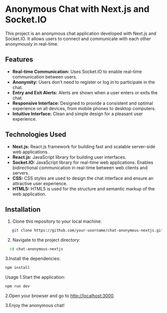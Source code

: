 # Anonymous Chat with Next.js and Socket.IO

This project is an anonymous chat application developed with Next.js and Socket.IO. It allows users to connect and communicate with each other anonymously in real-time.

## Features

- **Real-time Communication:** Uses Socket.IO to enable real-time communication between users.
- **Anonymity:** Users don't need to register or log in to participate in the chat.
- **Entry and Exit Alerts:** Alerts are shown when a user enters or exits the chat.
- **Responsive Interface:** Designed to provide a consistent and optimal experience on all devices, from mobile phones to desktop computers.
- **Intuitive Interface:** Clean and simple design for a pleasant user experience.

## Technologies Used

- **Next.js:** React.js framework for building fast and scalable server-side web applications.
- **React.js:** JavaScript library for building user interfaces.
- **Socket.IO:** JavaScript library for real-time web applications. Enables bidirectional communication in real-time between web clients and servers.
- **CSS:** CSS styles are used to design the chat interface and ensure an attractive user experience.
- **HTML5:** HTML5 is used for the structure and semantic markup of the web application.

## Installation

1. Clone this repository to your local machine:

```bash
   git clone https://github.com/your-username/chat-anonymous-nextjs.git
```
2. Navigate to the project directory:
```bash
  cd chat-anonymous-nextjs
```
3.Install the dependencies:
   ```bash
  npm install
```

Usage
1.Start the application:
```bash
npm run dev
```

2.Open your browser and go to [http://localhost:3000](http://localhost:3000).

3.Enjoy the anonymous chat!
